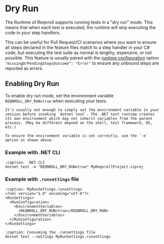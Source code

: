 # Dry Run

The Runtime of Reqnroll supports running tests in a "dry run" mode. This means that when each test is executed, the runtime will skip executing the code in your step handlers.

This can be useful for Pull Request/CI scenarios where you want to ensure all steps declared in the feature files match to a step handler in your C# code, but executing the test suite as normal is lengthy, expensive, or not possible. This feature is usually paired with the [runtime configuration](../installation/configuration.md#runtime) option `"missingOrPendingStepsOutcome": "Error"` to ensure any unbound steps are reported as errors.

## Enabling Dry Run
To enable dry run mode, set the environment variable `REQNROLL_DRY_RUN=true` when executing your tests.

```{note}
It's usually not enough to simply set the environment variable in your session before invoking `dotnet test`. The .NET test runtime creates its own environment which may not inherit variables from the parent process. (May be different depend on the shell, test framework, OS, etc.)

To ensure the environment variable is set correctly, use the `-e` option as shown above.
```

### Example with .NET CLI
```{code-block} pwsh
:caption: .NET CLI
dotnet test -e "REQNROLL_DRY_RUN=true" MyReqnrollProject.csproj
```

### Example with `.runsettings` file
```{code-block} xml
:caption: MyRunSettings.runsettings
<?xml version="1.0" encoding="utf-8"?>
<RunSettings>
  <RunConfiguration>
    <EnvironmentVariables>
      <REQNROLL_DRY_RUN>true</REQNROLL_DRY_RUN>
    </EnvironmentVariables>
  </RunConfiguration>
</RunSettings>
```

```{code-block} pwsh
:caption: Consuming the .runsettings file
dotnet test --settings MyRunSettings.runsettings
```